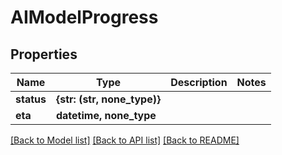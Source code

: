 # AIModelProgress


## Properties

Name | Type | Description | Notes
------------ | ------------- | ------------- | -------------
**status** | **{str: (str, none_type)}** |  | 
**eta** | **datetime, none_type** |  | 

[[Back to Model list]](../#documentation-for-models) [[Back to API list]](../#documentation-for-api-endpoints) [[Back to README]](../)


